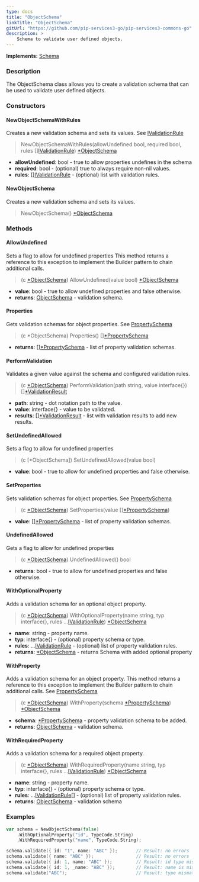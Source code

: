 ```yaml
---
type: docs
title: "ObjectSchema"
linkTitle: "ObjectSchema"
gitUrl: "https://github.com/pip-services3-go/pip-services3-commons-go"
description: >
    Schema to validate user defined objects.
---
```


**Implements:** [Schema](../schema)

### Description

The ObjectSchema class allows you to create a validation schema that can be used to validate user defined objects.

### Constructors

#### NewObjectSchemaWithRules
Creates a new validation schema and sets its values. 
See [IValidationRule](../ivalidation_rule)

> NewObjectSchemaWithRules(allowUndefined bool, required bool, rules [][IValidationRule](../ivalidation_rule)) [*ObjectSchema]()

- **allowUndefined**: bool - true to allow properties undefines in the schema
- **required**: bool - (optional) true to always require non-nil values.
- **rules**: [][IValidationRule](../ivalidation_rule) - (optional) list with validation rules.

#### NewObjectSchema
Creates a new validation schema and sets its values.

> NewObjectSchema() [*ObjectSchema]()



### Methods

#### AllowUndefined
Sets a flag to allow for undefined properties
This method returns a reference to this exception to implement the Builder pattern
to chain additional calls.

> (c [*ObjectSchema]()) AllowUndefined(value bool) [*ObjectSchema]()

- **value**: bool - true to allow undefined properties and false otherwise.
- **returns**: [ObjectSchema](../object_schema) - validation schema.


#### Properties
Gets validation schemas for object properties.
See [PropertySchema](../property_schema)

> (c *ObjectSchema) Properties() [][*PropertySchema](../property_schema)

- **returns**: [][*PropertySchema](../property_schema) - list of property validation schemas.


#### PerformValidation
Validates a given value against the schema and configured validation rules.

> (c [*ObjectSchema]()) PerformValidation(path string, value interface{}) [][*ValidationResult](../validation_result)

- **path**: string - dot notation path to the value.
- **value**: interface{} - value to be validated.
- **results**: [][*ValidationResult](../validation_result) - list with validation results to add new results.


#### SetUndefinedAllowed
Sets a flag to allow for undefined properties

> (c [*ObjectSchema]) SetUndefinedAllowed(value bool)

- **value**: bool - true to allow for undefined properties and false otherwise.


#### SetProperties
Sets validation schemas for object properties.
See [PropertySchema](../property_schema)

> (c [*ObjectSchema]()) SetProperties(value [][*PropertySchema](../property_schema))

- **value**: [][*PropertySchema](../property_schema) - list of property validation schemas.

#### UndefinedAllowed
Gets a flag to allow for undefined properties

> (c [*ObjectSchema]()) UndefinedAllowed() bool

- **returns**: bool - true to allow for undefined properties and false otherwise.

#### WithOptionalProperty
Adds a validation schema for an optional object property.

> (c [*ObjectSchema]()) WithOptionalProperty(name string, typ interface{}, rules ...[IValidationRule](../ivalidation_rule)) [*ObjectSchema]()

- **name**: string - property name.
- **typ**: interface{} - (optional) property schema or type.
- **rules**: ...[IValidationRule](../ivalidation_rule) - (optional) list of property validation rules.
- **returns**: [*ObjectSchema]() - returns Schema with added optional property


#### WithProperty
Adds a validation schema for an object property.
This method returns a reference to this exception to implement the Builder pattern
to chain additional calls.
See [PropertySchema](../property_schema)

> (c [*ObjectSchema]()) WithProperty(schema [*PropertySchema](../property_schema)) [*ObjectSchema]()

- **schema**: [*PropertySchema](../property_schema) - property validation schema to be added.
- **returns**: [ObjectSchema]() - validation schema.


#### WithRequiredProperty
Adds a validation schema for a required object property.

> (c [*ObjectSchema]()) WithRequiredProperty(name string, typ interface{}, rules ...[IValidationRule](../ivalidation_rule)) [*ObjectSchema]()

- **name**: string - property name.
- **typ**: interface{} - (optional) property schema or type.
- **rules**: ...[IValidationRule](../ivalidation_rule)[] - (optional) list of property validation rules.
- **returns**: [ObjectSchema]() - validation schema

### Examples

```go
var schema = NewObjectSchema(false)
    .WithOptionalProperty("id", TypeCode.String)
    .WithRequiredProperty("name", TypeCode.String);

schema.validate({ id: "1", name: "ABC" });       // Result: no errors
schema.validate({ name: "ABC" });                // Result: no errors
schema.validate({ id: 1, name: "ABC" });         // Result: id type mismatch
schema.validate({ id: 1, _name: "ABC" });        // Result: name is missing, unexpected _name
schema.validate("ABC");                          // Result: type mismatch

```
